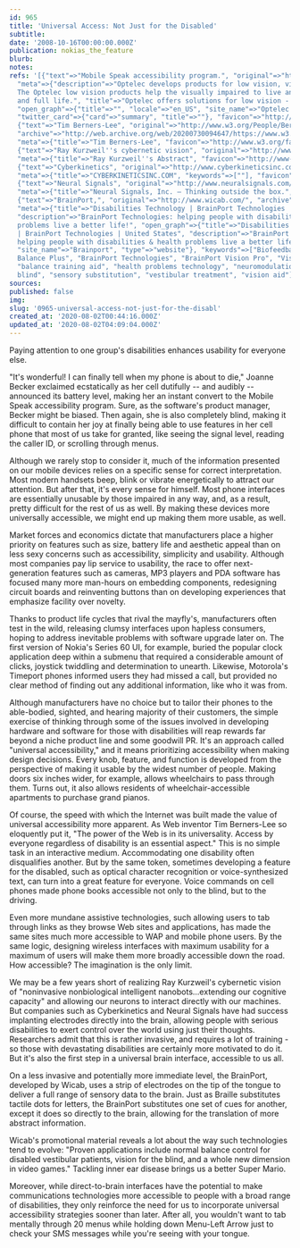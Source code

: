 ```yaml
---
id: 965
title: 'Universal Access: Not Just for the Disabled'
subtitle: 
date: '2008-10-16T00:00:00.000Z'
publication: nokias_the_feature
blurb: 
notes: 
refs: '[{"text"=>"Mobile Speak accessibility program.", "original"=>"http://www.optelec.com/blind_and_braille/mobile_speak/",
  "meta"=>{"description"=>"Optelec develops products for low vision, visual impairment.
  The Optelec low vision products help the visually impaired to live an independent
  and full life.", "title"=>"Optelec offers solutions for low vision - visual impairment",
  "open_graph"=>{"title"=>"", "locale"=>"en_US", "site_name"=>"Optelec US", "url"=>"https://us.optelec.com/"},
  "twitter_card"=>{"card"=>"summary", "title"=>""}, "favicon"=>"http://www.optelec.com/media/images/favicon.ico"}},
  {"text"=>"Tim Berners-Lee", "original"=>"http://www.w3.org/People/Berners-Lee/#Bio",
  "archive"=>"http://web.archive.org/web/20200730094647/https://www.w3.org/People/Berners-Lee/",
  "meta"=>{"title"=>"Tim Berners-Lee", "favicon"=>"http://www.w3.org/favicon.ico"}},
  {"text"=>"Ray Kurzweil''s cybernetic vision", "original"=>"http://www-2.cs.cmu.edu/%7Eearthware/KurzweilAbstract.html",
  "meta"=>{"title"=>"Ray Kurzweil''s Abstract", "favicon"=>"http://www-2.cs.cmu.edu/favicon.ico"}},
  {"text"=>"Cyberkinetics", "original"=>"http://www.cyberkineticsinc.com/", "archive"=>"http://web.archive.org/web/20200124230900/http://www.cyberkineticsinc.com:80/",
  "meta"=>{"title"=>"CYBERKINETICSINC.COM", "keywords"=>[""], "favicon"=>"http://www.cyberkineticsinc.com/favicon.ico"}},
  {"text"=>"Neural Signals", "original"=>"http://www.neuralsignals.com/", "archive"=>"http://web.archive.org/web/20191203210447/http://www.neuralsignals.com:80/",
  "meta"=>{"title"=>"Neural Signals, Inc. – Thinking outside the box.", "favicon"=>"http://www.neuralsignals.com/favicon.ico"}},
  {"text"=>"BrainPort,", "original"=>"http://www.wicab.com/", "archive"=>"http://web.archive.org/web/20200616101828/https://www.wicab.com/",
  "meta"=>{"title"=>"Disabilities Technology | BrainPort Technologies | United States",
  "description"=>"BrainPort Technologies: helping people with disabilities & health
  problems live a better life!", "open_graph"=>{"title"=>"Disabilities Technology
  | BrainPort Technologies | United States", "description"=>"BrainPort Technologies:
  helping people with disabilities & health problems live a better life!", "url"=>"http://www.wicab.com/",
  "site_name"=>"Brainport", "type"=>"website"}, "keywords"=>["Biofeedback", "BrainPort
  Balance Plus", "BrainPort Technologies", "BrainPort Vision Pro", "Visual perception",
  "balance training aid", "health problems technology", "neuromodulation", "profoundly
  blind", "sensory substitution", "vestibular treatment", "vision aid"], "favicon"=>"https://static.parastorage.com/client/pfavico.ico"}}]'
sources: 
published: false
img: 
slug: '0965-universal-access-not-just-for-the-disabl'
created_at: '2020-08-02T00:44:16.000Z'
updated_at: '2020-08-02T04:09:04.000Z'
---
```

Paying attention to one group's disabilities enhances usability for everyone else.

  
"It's wonderful! I can finally tell when my phone is about to die," Joanne Becker exclaimed ecstatically as her cell dutifully -- and audibly -- announced its battery level, making her an instant convert to the Mobile Speak accessibility program. Sure, as the software's product manager, Becker might be biased. Then again, she is also completely blind, making it difficult to contain her joy at finally being able to use features in her cell phone that most of us take for granted, like seeing the signal level, reading the caller ID, or scrolling through menus.

Although we rarely stop to consider it, much of the information presented on our mobile devices relies on a specific sense for correct interpretation. Most modern handsets beep, blink or vibrate energetically to attract our attention. But after that, it's every sense for himself. Most phone interfaces are essentially unusable by those impaired in any way, and, as a result, pretty difficult for the rest of us as well. By making these devices more universally accessible, we might end up making them more usable, as well.

Market forces and economics dictate that manufacturers place a higher priority on features such as size, battery life and aesthetic appeal than on less sexy concerns such as accessibility, simplicity and usability. Although most companies pay lip service to usability, the race to offer next-generation features such as cameras, MP3 players and PDA software has focused many more man-hours on embedding components, redesigning circuit boards and reinventing buttons than on developing experiences that emphasize facility over novelty.

Thanks to product life cycles that rival the mayfly's, manufacturers often test in the wild, releasing clumsy interfaces upon hapless consumers, hoping to address inevitable problems with software upgrade later on. The first version of Nokia's Series 60 UI, for example, buried the popular clock application deep within a submenu that required a considerable amount of clicks, joystick twiddling and determination to unearth. Likewise, Motorola's Timeport phones informed users they had missed a call, but provided no clear method of finding out any additional information, like who it was from.

Although manufacturers have no choice but to tailor their phones to the able-bodied, sighted, and hearing majority of their customers, the simple exercise of thinking through some of the issues involved in developing hardware and software for those with disabilities will reap rewards far beyond a niche product line and some goodwill PR. It's an approach called "universal accessibility," and it means prioritizing accessibility when making design decisions. Every knob, feature, and function is developed from the perspective of making it usable by the widest number of people. Making doors six inches wider, for example, allows wheelchairs to pass through them. Turns out, it also allows residents of wheelchair-accessible apartments to purchase grand pianos.

Of course, the speed with which the Internet was built made the value of universal accessibility more apparent. As Web inventor Tim Berners-Lee so eloquently put it, "The power of the Web is in its universality. Access by everyone regardless of disability is an essential aspect." This is no simple task in an interactive medium. Accommodating one disability often disqualifies another. But by the same token, sometimes developing a feature for the disabled, such as optical character recognition or voice-synthesized text, can turn into a great feature for everyone. Voice commands on cell phones made phone books accessible not only to the blind, but to the driving.

Even more mundane assistive technologies, such allowing users to tab through links as they browse Web sites and applications, has made the same sites much more accessible to WAP and mobile phone users. By the same logic, designing wireless interfaces with maximum usability for a maximum of users will make them more broadly accessible down the road. How accessible? The imagination is the only limit.

We may be a few years short of realizing Ray Kurzweil's cybernetic vision of "noninvasive nonbiological intelligent nanobots...extending our cognitive capacity" and allowing our neurons to interact directly with our machines. But companies such as Cyberkinetics and Neural Signals have had success implanting electrodes directly into the brain, allowing people with serious disabilities to exert control over the world using just their thoughts. Researchers admit that this is rather invasive, and requires a lot of training - so those with devastating disabilities are certainly more motivated to do it. But it's also the first step in a universal brain interface, accessible to us all.

On a less invasive and potentially more immediate level, the BrainPort, developed by Wicab, uses a strip of electrodes on the tip of the tongue to deliver a full range of sensory data to the brain. Just as Braille substitutes tactile dots for letters, the BrainPort substitutes one set of cues for another, except it does so directly to the brain, allowing for the translation of more abstract information.

Wicab's promotional material reveals a lot about the way such technologies tend to evolve: "Proven applications include normal balance control for disabled vestibular patients, vision for the blind, and a whole new dimension in video games." Tackling inner ear disease brings us a better Super Mario.

Moreover, while direct-to-brain interfaces have the potential to make communications technologies more accessible to people with a broad range of disabilities, they only reinforce the need for us to incorporate universal accessibility strategies sooner than later. After all, you wouldn't want to tab mentally through 20 menus while holding down Menu-Left Arrow just to check your SMS messages while you're seeing with your tongue.
